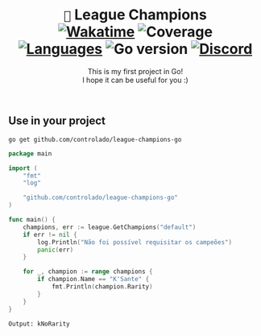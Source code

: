<div align=center> 

# `🔎` League Champions <br> [![Wakatime](https://wakatime.com/badge/github/controlado/league-champions-go.svg)](https://wakatime.com/badge/github/controlado/league-champions-go) ![Coverage](https://img.shields.io/badge/Coverage-96.4%25-blue) <br> [![Languages](https://img.shields.io/badge/Documentation-gray)](https://pkg.go.dev/github.com/controlado/league-champions-go) ![Go version](https://img.shields.io/github/go-mod/go-version/controlado/league-champions-go?color=blue) [![Discord](https://img.shields.io/badge/Discord-%235865F2.svg?style=flat&logo=discord&logoColor=white&color=blue)](https://discordapp.com/users/854886148455399436)

This is my first project in Go! <br>
I hope it can be useful for you :)

</div>
<br>

## Use in your project

    go get github.com/controlado/league-champions-go

```go
package main

import (
	"fmt"
	"log"

	"github.com/controlado/league-champions-go"
)

func main() {
	champions, err := league.GetChampions("default")
	if err != nil {
		log.Println("Não foi possível requisitar os campeões")
		panic(err)
	}

	for _, champion := range champions {
		if champion.Name == "K'Sante" {
			fmt.Println(champion.Rarity)
		}
	}
}
```

    Output: kNoRarity